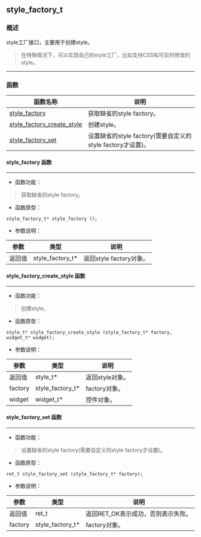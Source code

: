 ## style\_factory\_t
### 概述
 style工厂接口，主要用于创建style。

> 在特殊情况下，可以实现自己的style工厂，比如支持CSS和可实时修改的style。


----------------------------------
### 函数
<p id="style_factory_t_methods">

| 函数名称 | 说明 | 
| -------- | ------------ | 
| <a href="#style_factory_t_style_factory">style\_factory</a> | 获取缺省的style factory。 |
| <a href="#style_factory_t_style_factory_create_style">style\_factory\_create\_style</a> | 创建style。 |
| <a href="#style_factory_t_style_factory_set">style\_factory\_set</a> | 设置缺省的style factory(需要自定义的style factory才设置)。 |
#### style\_factory 函数
-----------------------

* 函数功能：

> <p id="style_factory_t_style_factory"> 获取缺省的style factory。


* 函数原型：

```
style_factory_t* style_factory ();
```

* 参数说明：

| 参数 | 类型 | 说明 |
| -------- | ----- | --------- |
| 返回值 | style\_factory\_t* | 返回style factory对象。 |
#### style\_factory\_create\_style 函数
-----------------------

* 函数功能：

> <p id="style_factory_t_style_factory_create_style"> 创建style。



* 函数原型：

```
style_t* style_factory_create_style (style_factory_t* factory, widget_t* widget);
```

* 参数说明：

| 参数 | 类型 | 说明 |
| -------- | ----- | --------- |
| 返回值 | style\_t* | 返回style对象。 |
| factory | style\_factory\_t* | factory对象。 |
| widget | widget\_t* | 控件对象。 |
#### style\_factory\_set 函数
-----------------------

* 函数功能：

> <p id="style_factory_t_style_factory_set"> 设置缺省的style factory(需要自定义的style factory才设置)。



* 函数原型：

```
ret_t style_factory_set (style_factory_t* factory);
```

* 参数说明：

| 参数 | 类型 | 说明 |
| -------- | ----- | --------- |
| 返回值 | ret\_t | 返回RET\_OK表示成功，否则表示失败。 |
| factory | style\_factory\_t* | factory对象。 |

